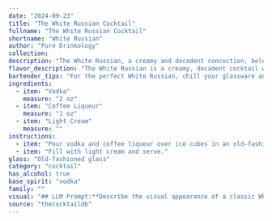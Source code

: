 ```yaml
---
date: "2024-09-23"
title: "The White Russian Cocktail"
fullname: "The White Russian Cocktail"
shortname: "White Russian"
author: "Pure Drinkology"
collection:
description: "The White Russian, a creamy and decadent concoction, belongs to the Coffee Cocktail family.  Born in the 1940s, likely in Belgium, it is a close cousin to the Black Russian, differing only by the addition of cream.  "
flavor_description: "The White Russian is a creamy, decadent cocktail with a smooth, full-bodied flavor. Vodka provides a clean, neutral base, while coffee liqueur adds rich, roasted coffee notes and a hint of sweetness. The light cream contributes a velvety texture and a subtle, dairy-like sweetness. The overall taste profile is indulgent and balanced, with the coffee and cream complementing the vodka beautifully. "
bartender_tips: "For the perfect White Russian, chill your glassware and vodka. Use a good quality coffee liqueur, preferably one with a strong coffee flavor. Pour the vodka and liqueur first, then gently layer the cream on top to create a beautiful gradient. Avoid stirring, as this will create a milky mess. Garnish with a coffee bean or a sprinkle of cocoa powder. "
ingredients:
  - item: "Vodka"
    measure: "2 oz"
  - item: "Coffee Liqueur"
    measure: "1 oz"
  - item: "Light Cream"
    measure: ""
instructions:
  - item: "Pour vodka and coffee liqueur over ice cubes in an old-fashioned glass."
  - item: "Fill with light cream and serve."
glass: "Old-fashioned glass"
category: "cocktail"
has_alcohol: true
base_spirit: "vodka"
family: ""
visual: "## LLM Prompt:**Describe the visual appearance of a classic White Russian cocktail. Consider the following aspects:*** **Color:** What is the overall color of the drink? Is it a uniform color, or does it have layers? * **Texture:** Is it smooth, layered, or does it have any visible texture? * **Clarity:** Is the drink clear, opaque, or somewhere in between? * **Glassware:** What kind of glass is the cocktail served in? * **Garnish:** Does it have any garnishes? If so, describe them. * **Overall Impression:**  What is the first impression you get when you see a White Russian? Does it look inviting? Rich? Creamy? **Please write a detailed description of a White Russian based on these aspects.** "
source: "thecocktaildb"
---
```


